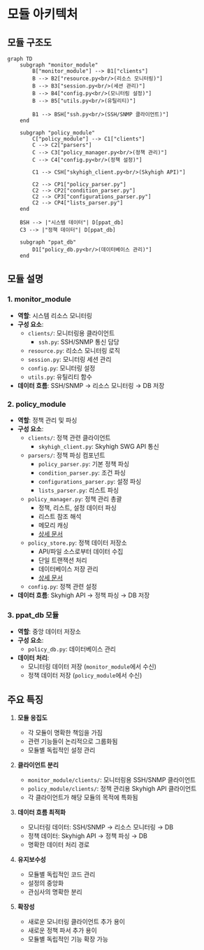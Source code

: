 # 모듈 아키텍처

## 모듈 구조도

```mermaid
graph TD
    subgraph "monitor_module"
        B["monitor_module"] --> B1["clients"]
        B --> B2["resource.py<br/>(리소스 모니터링)"]
        B --> B3["session.py<br/>(세션 관리)"]
        B --> B4["config.py<br/>(모니터링 설정)"]
        B --> B5["utils.py<br/>(유틸리티)"]
        
        B1 --> BSH["ssh.py<br/>(SSH/SNMP 클라이언트)"]
    end
    
    subgraph "policy_module"
        C["policy_module"] --> C1["clients"]
        C --> C2["parsers"]
        C --> C3["policy_manager.py<br/>(정책 관리)"]
        C --> C4["config.py<br/>(정책 설정)"]
        
        C1 --> CSH["skyhigh_client.py<br/>(Skyhigh API)"]
        
        C2 --> CP1["policy_parser.py"]
        C2 --> CP2["condition_parser.py"]
        C2 --> CP3["configurations_parser.py"]
        C2 --> CP4["lists_parser.py"]
    end
    
    BSH --> |"시스템 데이터"| D[ppat_db]
    C3 --> |"정책 데이터"| D[ppat_db]
    
    subgraph "ppat_db"
        D1["policy_db.py<br/>(데이터베이스 관리)"]
    end
```

## 모듈 설명

### 1. monitor_module
- **역할**: 시스템 리소스 모니터링
- **구성 요소**:
  - `clients/`: 모니터링용 클라이언트
    - `ssh.py`: SSH/SNMP 통신 담당
  - `resource.py`: 리소스 모니터링 로직
  - `session.py`: 모니터링 세션 관리
  - `config.py`: 모니터링 설정
  - `utils.py`: 유틸리티 함수
- **데이터 흐름**: SSH/SNMP → 리소스 모니터링 → DB 저장

### 2. policy_module
- **역할**: 정책 관리 및 파싱
- **구성 요소**:
  - `clients/`: 정책 관련 클라이언트
    - `skyhigh_client.py`: Skyhigh SWG API 통신
  - `parsers/`: 정책 파싱 컴포넌트
    - `policy_parser.py`: 기본 정책 파싱
    - `condition_parser.py`: 조건 파싱
    - `configurations_parser.py`: 설정 파싱
    - `lists_parser.py`: 리스트 파싱
  - `policy_manager.py`: 정책 관리 총괄
    - 정책, 리스트, 설정 데이터 파싱
    - 리스트 참조 해석
    - 메모리 캐싱
    - [상세 문서](policy_manager.md)
  - `policy_store.py`: 정책 데이터 저장소
    - API/파일 소스로부터 데이터 수집
    - 단일 트랜잭션 처리
    - 데이터베이스 저장 관리
    - [상세 문서](policy_store.md)
  - `config.py`: 정책 관련 설정
- **데이터 흐름**: Skyhigh API → 정책 파싱 → DB 저장

### 3. ppat_db 모듈
- **역할**: 중앙 데이터 저장소
- **구성 요소**: 
  - `policy_db.py`: 데이터베이스 관리
- **데이터 처리**:
  - 모니터링 데이터 저장 (`monitor_module`에서 수신)
  - 정책 데이터 저장 (`policy_module`에서 수신)

## 주요 특징

1. **모듈 응집도**
   - 각 모듈이 명확한 책임을 가짐
   - 관련 기능들이 논리적으로 그룹화됨
   - 모듈별 독립적인 설정 관리

2. **클라이언트 분리**
   - `monitor_module/clients/`: 모니터링용 SSH/SNMP 클라이언트
   - `policy_module/clients/`: 정책 관리용 Skyhigh API 클라이언트
   - 각 클라이언트가 해당 모듈의 목적에 특화됨

3. **데이터 흐름 최적화**
   - 모니터링 데이터: SSH/SNMP → 리소스 모니터링 → DB
   - 정책 데이터: Skyhigh API → 정책 파싱 → DB
   - 명확한 데이터 처리 경로

4. **유지보수성**
   - 모듈별 독립적인 코드 관리
   - 설정의 중앙화
   - 관심사의 명확한 분리

5. **확장성**
   - 새로운 모니터링 클라이언트 추가 용이
   - 새로운 정책 파서 추가 용이
   - 모듈별 독립적인 기능 확장 가능 